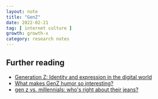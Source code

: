 ```yaml
---
layout: note
title: "GenZ"
date: 2022-02-21
tag: [ internet culture ]
growth: growth-x
category: research notes
---
```


## Further reading 

- [Generation Z: Identity and expression in the digital world](https://medium.com/@bvatere/generation-z-identity-and-expression-in-the-digital-world-50d2b28df829)
- [What makes GenZ humor so interesting?](https://www.youtube.com/watch?v=a1LyTThf7V0&t=515s)
- [gen z vs. millennials: who's right about their jeans?](https://www.youtube.com/watch?v=sXFWoPLIuB0)